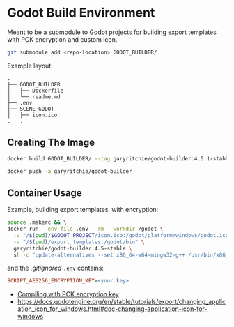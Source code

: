 # Godot Build Environment

Meant to be a submodule to Godot projects for building export templates with PCK encryption and custom icon.

```bash
git submodule add <repo-location> GODOT_BUILDER/
```

Example layout:

```tree
.
├── GODOT_BUILDER
│   ├── Dockerfile
│   └── readme.md
├── .env
├── SCENE_GODOT
│   ├── icon.ico
.   .
```

## Creating The Image

```bash
docker build GODOT_BUILDER/ --tag garyritchie/godot-builder:4.5.1-stable

docker push -a garyritchie/godot-builder
```

## Container Usage

Example, building export templates, with encryption:

```bash
source .makerc && \
docker run --env-file .env --rm --workdir /godot \
  -v "/$(pwd)/$GODOT_PROJECT/icon.ico:/godot/platform/windows/godot.ico" \
  -v "/$(pwd)/export_templates:/godot/bin" \
  garyritchie/godot-builder:4.5-stable \
  sh -c "update-alternatives --set x86_64-w64-mingw32-g++ /usr/bin/x86_64-w64-mingw32-g++-posix && scons use_lto=yes platform=windows target=template_release optimize=size arch=x86_64"
```

and the _.gitignored_ `.env` contains:

```ini
SCRIPT_AES256_ENCRYPTION_KEY=<your key>
```

- [Compiling with PCK encryption key](https://docs.godotengine.org/en/stable/engine_details/development/compiling/compiling_with_script_encryption_key.html)
- https://docs.godotengine.org/en/stable/tutorials/export/changing_application_icon_for_windows.html#doc-changing-application-icon-for-windows